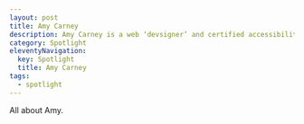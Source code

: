 ```yaml
---
layout: post
title: Amy Carney
description: Amy Carney is a web ‘devsigner’ and certified accessibility specialist. She founded #100DaysofA11y, a project dedicated to focused exercises around accessibility. 
category: Spotlight
eleventyNavigation:
  key: Spotlight
  title: Amy Carney
tags:
  - spotlight
---
```


All about Amy.
